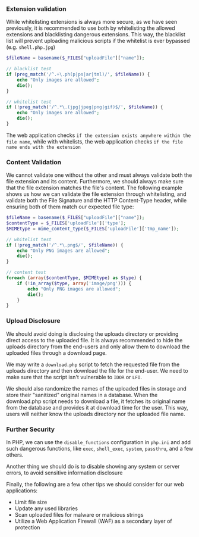 ### Extension validation
While whitelisting extensions is always more secure, as we have seen previously, it is recommended to use both by whitelisting the allowed extensions and blacklisting dangerous extensions. This way, the blacklist list will prevent uploading malicious scripts if the whitelist is ever bypassed (e.g. `shell.php.jpg`)
```php
$fileName = basename($_FILES["uploadFile"]["name"]);

// blacklist test
if (preg_match('/^.+\.ph(p|ps|ar|tml)/', $fileName)) {
    echo "Only images are allowed";
    die();
}

// whitelist test
if (!preg_match('/^.*\.(jpg|jpeg|png|gif)$/', $fileName)) {
    echo "Only images are allowed";
    die();
}
```
The web application checks `if the extension exists anywhere within the file name`, while with whitelists, the web application checks `if the file name ends with the extension`
### Content Validation
We cannot validate one without the other and must always validate both the file extension and its content. Furthermore, we should always make sure that the file extension matches the file's content.
The following example shows us how we can validate the file extension through whitelisting, and validate both the File Signature and the HTTP Content-Type header, while ensuring both of them match our expected file type:
```php
$fileName = basename($_FILES["uploadFile"]["name"]);
$contentType = $_FILES['uploadFile']['type'];
$MIMEtype = mime_content_type($_FILES['uploadFile']['tmp_name']);

// whitelist test
if (!preg_match('/^.*\.png$/', $fileName)) {
    echo "Only PNG images are allowed";
    die();
}

// content test
foreach (array($contentType, $MIMEtype) as $type) {
    if (!in_array($type, array('image/png'))) {
        echo "Only PNG images are allowed";
        die();
    }
}
```
### Upload Disclosure
We should avoid doing is disclosing the uploads directory or providing direct access to the uploaded file. It is always recommended to hide the uploads directory from the end-users and only allow them to download the uploaded files through a download page.

We may write a `download.php` script to fetch the requested file from the uploads directory and then download the file for the end-user. We need to make sure that the script isn't vulnerable to `IDOR` or `LFI`.

We should also randomize the names of the uploaded files in storage and store their "sanitized" original names in a database. When the download.php script needs to download a file, it fetches its original name from the database and provides it at download time for the user. This way, users will neither know the uploads directory nor the uploaded file name.

### Further Security
In PHP, we can use the `disable_functions` configuration in `php.ini` and add such dangerous functions, like `exec`, `shell_exec`, `system`, `passthru`, and a few others.

Another thing we should do is to disable showing any system or server errors, to avoid sensitive information disclosure

Finally, the following are a few other tips we should consider for our web applications:

- Limit file size
- Update any used libraries
- Scan uploaded files for malware or malicious strings
- Utilize a Web Application Firewall (WAF) as a secondary layer of protection